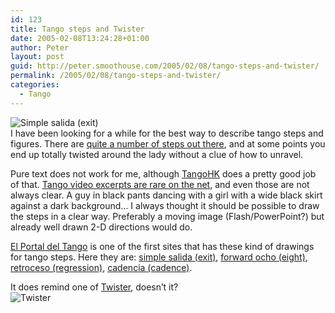 ```yaml
---
id: 123
title: Tango steps and Twister
date: 2005-02-08T13:24:28+01:00
author: Peter
layout: post
guid: http://peter.smoothouse.com/2005/02/08/tango-steps-and-twister/
permalink: /2005/02/08/tango-steps-and-twister/
categories:
  - Tango
---
```

![Simple salida (exit)](http://www.pixagogo.com/S5vpfnjbBPdPl12vbGm6d!CHtvDGsNHbp!0yIUoTc3qRfz4rQ9fGbBbXycZ!L5pL4Y92cCWY-JRVWtf0GJpNzxubZm2DAVrHk1ayu6SKnyt5e5uuXed4pO-fzYtHoy4gVpKfAA!XrTdVyjbg0UPGdZ2w__/tango_salida.jpg)  
I have been looking for a while for the best way to describe tango steps and figures. There are [quite a number of steps out there](http://www.esaytango.com/dance/Category:Steps), and at some points you end up totally twisted around the lady without a clue of how to unravel.

Pure text does not work for me, although [TangoHK](http://tangohk.com/learn_tango_step_by_step_%20P1.htm) does a pretty good job of that. [Tango video excerpts are rare on the net](http://blog.forret.com/blog/2004/07/tango-revisited.html), and even those are not always clear. A guy in black pants dancing with a girl with a wide black skirt against a dark background&#8230; I always thought it should be possible to draw the steps in a clear way. Preferably a moving image (Flash/PowerPoint?) but already well drawn 2-D directions would do.

[El Portal del Tango](http://www.elportaldeltango.com.ar/english/frnews.htm) is one of the first sites that has these kind of drawings for tango steps. Here they are: [simple salida (exit)](http://www.elportaldeltango.com.ar/english/danza/salidasimple.htm), [forward ocho (eight)](http://www.elportaldeltango.com.ar/english/danza/elocho.htm), [retroceso (regression)](http://www.elportaldeltango.com.ar/english/danza/retroceso.htm), [cadencia (cadence)](http://www.elportaldeltango.com.ar/english/danza/cadencia.htm).

It does remind one of [Twister](http://www.mathematik.uni-bielefeld.de/~sillke/Twister/), doesn&#8217;t it?  
![Twister](http://www.pixagogo.com/S5vpfnjbBPdPk6WyAQsF2KIae2U74!0VRdpISb!XhoAJpxVETljwt9wYKivJp0-zcJxnZUeVEykJZKlPyN2wrhL0RDyMklI50pZOk0zIpiR4nWDZ1lWP-ZL2hnbR5BtHWZp1D0EkWHL-kQDdDPVmpOAg__/twister.jpg)